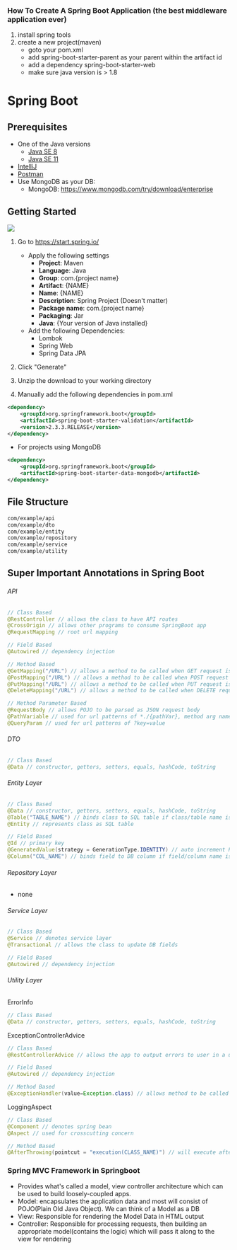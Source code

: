 ### How To Create A Spring Boot Application (the best middleware application ever)
 1. install spring tools
 2. create a new project(maven)
	- goto your pom.xml 
	- add spring-boot-starter-parent as your parent within the artifact id
	- add a dependency spring-boot-starter-web
	- make sure java version is > 1.8
 
# Spring Boot 

## Prerequisites
- One of the Java versions
    - <a href="https://www.oracle.com/java/technologies/javase/javase-jdk8-downloads.html">Java SE 8 </a>
    - <a href ="https://www.oracle.com/java/technologies/javase-jdk11-downloads.html">Java SE 11 </a>
- <a href = "https://www.jetbrains.com/idea/download/">IntelliJ</a>
- <a href = "https://www.postman.com/downloads/">Postman</a>
- Use MongoDB as your DB:
    - MongoDB: https://www.mongodb.com/try/download/enterprise
    
## Getting Started
<img src="springinit.PNG">

1. Go to https://start.spring.io/
    - Apply the following settings
        - <b>Project</b>: Maven
        - <b>Language</b>: Java
        - <b>Group</b>: com.{project name}
        - <b>Artifact</b>: {NAME}
        - <b>Name</b>: {NAME}
        - <b>Description</b>: Spring Project (Doesn't matter)
        - <b>Package name</b>: com.{project name}
        - <b>Packaging</b>: Jar
        - <b>Java</b>: {Your version of Java installed}
    - Add the following Dependencies:
        - Lombok
        - Spring Web
        - Spring Data JPA

2. Click "Generate"
3. Unzip the download to your working directory
4. Manually add the following dependencies in pom.xml
```xml
<dependency>
    <groupId>org.springframework.boot</groupId>
    <artifactId>spring-boot-starter-validation</artifactId>
    <version>2.3.3.RELEASE</version>
</dependency>

```

- For projects using MongoDB
```xml
<dependency>
    <groupId>org.springframework.boot</groupId>
    <artifactId>spring-boot-starter-data-mongodb</artifactId>
</dependency>
```

## File Structure

```bash
com/example/api
com/example/dto
com/example/entity
com/example/repository
com/example/service
com/example/utility
```

## Super Important Annotations in Spring Boot

###### API
```java
// Class Based
@RestController // allows the class to have API routes
@CrossOrigin // allows other programs to consume SpringBoot app
@RequestMapping // root url mapping

// Field Based
@Autowired // dependency injection

// Method Based
@GetMapping("/URL") // allows a method to be called when GET request is made w/ '/URL'
@PostMapping("/URL") // allows a method to be called when POST request is made w/ '/URL'
@PutMapping("/URL") // allows a method to be called when PUT request is made w/ '/URL'
@DeleteMapping("/URL") // allows a method to be called when DELETE request is made w/ '/URL'

// Method Parameter Based
@RequestBody // allows POJO to be parsed as JSON request body
@PathVariable // used for url patterns of *./{pathVar}, method arg name must also be the same
@QueryParam // used for url patterns of ?key=value
```

###### DTO
```java
// Class Based
@Data // constructor, getters, setters, equals, hashCode, toString 
```

###### Entity Layer
```java
// Class Based
@Data // constructor, getters, setters, equals, hashCode, toString 
@Table("TABLE_NAME") // binds class to SQL table if class/table name is different
@Entity // represents class as SQL table

// Field Based
@Id // primary key
@GeneratedValue(strategy = GenerationType.IDENTITY) // auto increment PK
@Column("COL_NAME") // binds field to DB column if field/column name is different
```

    
###### Repository Layer
   - none
    
###### Service Layer
```java
// Class Based
@Service // denotes service layer
@Transactional // allows the class to update DB fields

// Field Based
@Autowired // dependency injection
```

    
###### Utility Layer

ErrorInfo
```java
// Class Based
@Data // constructor, getters, setters, equals, hashCode, toString 
```

ExceptionControllerAdvice
```java
// Class Based
@RestControllerAdvice // allows the app to output errors to user in a useful manner

// Field Based
@Autowired // dependency injection

// Method Based
@ExceptionHandler(value=Exception.class) // allows method to be called when exception is raised
```

LoggingAspect
``` java
// Class Based
@Component // denotes spring bean
@Aspect // used for crosscutting concern

// Method Based
@AfterThrowing(pointcut = "execution(CLASS_NAME)") // will execute after throwing exception
```


### Spring MVC Framework in Springboot
- Provides what's called a model, view controller architecture which can be used to build loosely-coupled apps.
- Model: encapsulates the application data and most will consist of POJO(Plain Old Java Object). We can think of a Model as a DB
- View: Responsible for rendering the Model Data in HTML output
- Controller: Responsible for processing requests, then building an appropriate model(contains the logic) which will pass it along to the view for rendering
